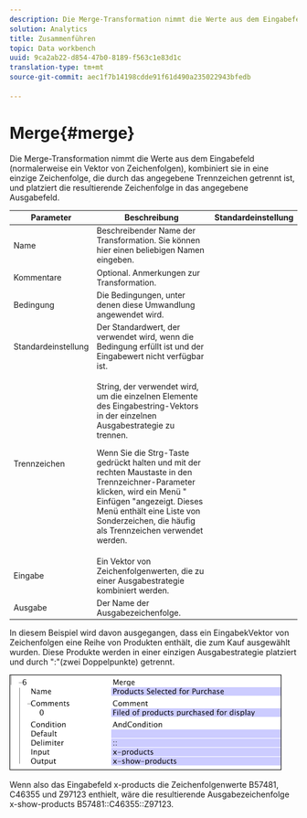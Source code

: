 ```yaml
---
description: Die Merge-Transformation nimmt die Werte aus dem Eingabefeld (normalerweise ein Vektor von Zeichenfolgen), kombiniert sie in eine einzige Zeichenfolge, die durch das angegebene Trennzeichen getrennt ist, und platziert die resultierende Zeichenfolge in das angegebene Ausgabefeld.
solution: Analytics
title: Zusammenführen
topic: Data workbench
uuid: 9ca2ab22-d854-47b0-8189-f563c1e83d1c
translation-type: tm+mt
source-git-commit: aec1f7b14198cdde91f61d490a235022943bfedb

---
```



# Merge{#merge}

Die Merge-Transformation nimmt die Werte aus dem Eingabefeld (normalerweise ein Vektor von Zeichenfolgen), kombiniert sie in eine einzige Zeichenfolge, die durch das angegebene Trennzeichen getrennt ist, und platziert die resultierende Zeichenfolge in das angegebene Ausgabefeld.

<table id="table_2458E008C9A14B31A774E6819D07E9BE"> 
 <thead> 
  <tr> 
   <th colname="col1" class="entry"> Parameter </th> 
   <th colname="col2" class="entry"> Beschreibung </th> 
   <th colname="col3" class="entry"> Standardeinstellung </th> 
  </tr> 
 </thead>
 <tbody> 
  <tr> 
   <td colname="col1"> Name </td> 
   <td colname="col2"> Beschreibender Name der Transformation. Sie können hier einen beliebigen Namen eingeben. </td> 
   <td colname="col3"></td> 
  </tr> 
  <tr> 
   <td colname="col1"> Kommentare </td> 
   <td colname="col2"> Optional. Anmerkungen zur Transformation. </td> 
   <td colname="col3"></td> 
  </tr> 
  <tr> 
   <td colname="col1"> Bedingung </td> 
   <td colname="col2"> Die Bedingungen, unter denen diese Umwandlung angewendet wird. </td> 
   <td colname="col3"></td> 
  </tr> 
  <tr> 
   <td colname="col1"> Standardeinstellung </td> 
   <td colname="col2"> Der Standardwert, der verwendet wird, wenn die Bedingung erfüllt ist und der Eingabewert nicht verfügbar ist. </td> 
   <td colname="col3"></td> 
  </tr> 
  <tr> 
   <td colname="col1"> Trennzeichen </td> 
   <td colname="col2"> <p>String, der verwendet wird, um die einzelnen Elemente des Eingabestring-Vektors in der einzelnen Ausgabestrategie zu trennen. </p> <p> Wenn Sie die Strg-Taste gedrückt halten und mit der rechten Maustaste in den Trennzeichner-Parameter klicken, wird ein Menü " <span class="wintitle"> Einfügen</span> "angezeigt. Dieses Menü enthält eine Liste von Sonderzeichen, die häufig als Trennzeichen verwendet werden. </p> </td> 
   <td colname="col3"></td> 
  </tr> 
  <tr> 
   <td colname="col1"> Eingabe </td> 
   <td colname="col2"> Ein Vektor von Zeichenfolgenwerten, die zu einer Ausgabestrategie kombiniert werden. </td> 
   <td colname="col3"></td> 
  </tr> 
  <tr> 
   <td colname="col1"> Ausgabe </td> 
   <td colname="col2"> Der Name der Ausgabezeichenfolge. </td> 
   <td colname="col3"></td> 
  </tr> 
 </tbody> 
</table>

In diesem Beispiel wird davon ausgegangen, dass ein EingabekVektor von Zeichenfolgen eine Reihe von Produkten enthält, die zum Kauf ausgewählt wurden. Diese Produkte werden in einer einzigen Ausgabestrategie platziert und durch &quot;:&quot;(zwei Doppelpunkte) getrennt.

![](assets/cfg_TransformationType_Merge.png)

Wenn also das Eingabefeld x-products die Zeichenfolgenwerte B57481, C46355 und Z97123 enthielt, wäre die resultierende Ausgabezeichenfolge x-show-products B57481::C46355::Z97123.

